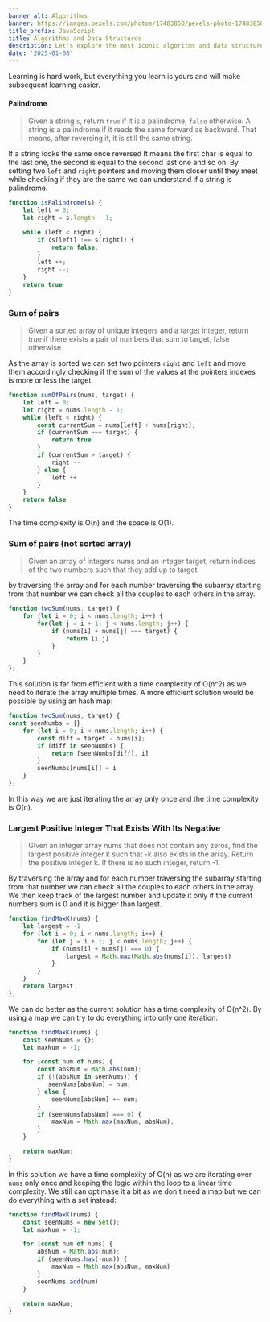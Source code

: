 ```yaml
---
banner_alt: Algorithms
banner: https://images.pexels.com/photos/17483850/pexels-photo-17483850/free-photo-of-an-artist-s-illustration-of-artificial-intelligence-ai-this-image-depicts-a-look-inside-how-ai-microchips-are-designed-it-was-created-by-champ-panupong-techawongthawon-as-part-of-the-v.png
title_prefix: JavaScript
title: Algorithms and Data Structures
description: Let's explore the most iconic algoritms and data structures providing examples in JavaScript.
date: '2025-01-08'
---
```


Learning is hard work, but everything you learn is yours and will make subsequent learning easier.


#### Palindrome

> Given a string `s`, return `true` if it is a palindrome, `false` otherwise. A string is a palindrome if it reads the same forward as backward. That means, after reversing it, it is still the same string.

If a string looks the same once reversed It means the first char is equal to the last one, the second is equal to the second last one and so on. By setting two `left` and `right` pointers and moving them closer until they meet while checking if they are the same we can understand if a string is palindrome.

```js
function isPalindrome(s) {
    let left = 0;
    let right = s.length - 1;

    while (left < right) {
        if (s[left] !== s[right]) {
            return false;
        }
        left ++;
        right --;
    }
    return true
} 
```

### Sum of pairs

> Given a sorted array of unique integers and a target integer, return true if there exists a pair of numbers that sum to target, false otherwise.

As the array is sorted we can set two pointers `right` and `left` and move them accordingly checking if the sum of the values at the pointers indexes is more or less the target.

```js
function sumOfPairs(nums, target) {
    let left = 0;
    let right = nums.length - 1;
    while (left < right) {
        const currentSum = nums[left] + nums[right];
        if (currentSum === target) {
            return true
        }
        if (currentSum > target) {
            right --
        } else {
            left ++
        }
    }
    return false
}
```

The time complexity is O(n) and the space is O(1).

### Sum of pairs (not sorted array)

> Given an array of integers nums and an integer target, return indices of the two numbers such that they add up to target.

by traversing the array and for each number traversing the subarray starting from that number we can check all the couples to each others in the array.

```js
function twoSum(nums, target) {
    for (let i = 0; i < nums.length; i++) {
        for(let j = i + 1; j < nums.length; j++) {
            if (nums[i] + nums[j] === target) {
                return [i,j]
            }
        }
    }
};
```

This solution is far from efficient with a time complexity of O(n^2) as we need to iterate the array multiple times.
A more efficient solution would be possible by using an hash map:

```js
function twoSum(nums, target) {
const seenNumbs = {}
    for (let i = 0; i < nums.length; i++) {
        const diff = target - nums[i];
        if (diff in seenNumbs) {
            return [seenNumbs[diff], i]
        }
        seenNumbs[nums[i]] = i
    }
};
```

In this way we are just iterating the array only once and the time complexity is O(n).

### Largest Positive Integer That Exists With Its Negative

> Given an integer array nums that does not contain any zeros, find the largest positive integer k such that -k also exists in the array. Return the positive integer k. If there is no such integer, return -1.

By traversing the array and for each number traversing the subarray starting from that number we can check all the couples to each others in the array. We then keep track of the largest number and update it only if the current numbers sum is 0 and it is bigger than largest.

```js
function findMaxK(nums) {
    let largest = -1
    for (let i = 0; i < nums.length; i++) {
        for (let j = i + 1; j < nums.length; j++) {
            if (nums[i] + nums[j] === 0) {
                largest = Math.max(Math.abs(nums[i]), largest)
            }
        }
    }
    return largest
};
```

We can do better as the current solution has a time complexity of O(n^2). By using a map we can try to do everything into only one iteration:

```js
function findMaxK(nums) {
    const seenNums = {};
    let maxNum = -1;

    for (const num of nums) {
        const absNum = Math.abs(num);
        if (!(absNum in seenNums)) {
           seenNums[absNum] = num;
        } else {
            seenNums[absNum] += num;
        }
        if (seenNums[absNum] === 0) {
            maxNum = Math.max(maxNum, absNum);
        }
    }

    return maxNum;
}
```

In this solution we have a time complexity of O(n) as we are iterating over `nums` only once and keeping the logic within the loop to a linear time complexity. We still can optimase it a bit as we don't need a map but we can do everything with a set instead:

```js
function findMaxK(nums) {
    const seenNums = new Set();
    let maxNum = -1;

    for (const num of nums) {
        absNum = Math.abs(num);
        if (seenNums.has(-num)) {
            maxNum = Math.max(absNum, maxNum)
        }
        seenNums.add(num)
    }

    return maxNum;
}
```


